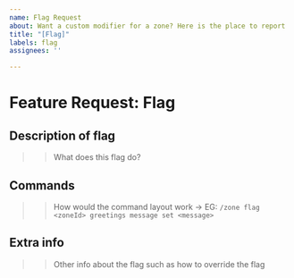 ```yaml
---
name: Flag Request
about: Want a custom modifier for a zone? Here is the place to report
title: "[Flag]"
labels: flag
assignees: ''

---
```


# Feature Request: Flag

## Description of flag

>> What does this flag do?

## Commands

>> How would the command layout work -> EG: ``/zone flag <zoneId> greetings message set <message>``

## Extra info

>> Other info  about the flag such as how to override the flag
